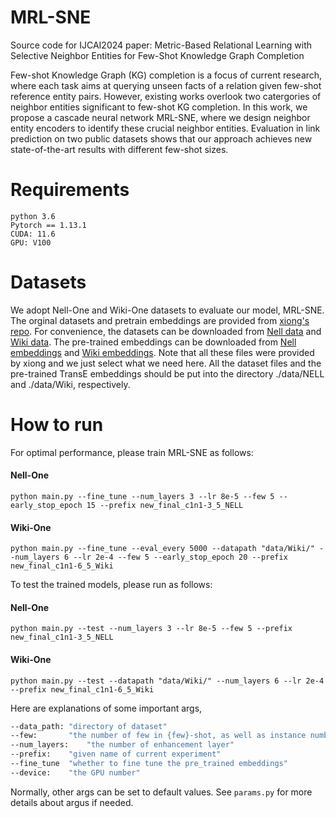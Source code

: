 # MRL-SNE
Source code for IJCAI2024 paper: Metric-Based Relational Learning with Selective Neighbor Entities for Few-Shot Knowledge Graph Completion

Few-shot Knowledge Graph (KG) completion is a focus of current research, where each task aims at querying unseen facts of a relation given few-shot reference entity pairs. However, existing works overlook two catergories of neighbor entities significant to few-shot KG completion. In this work, we propose a cascade neural network MRL-SNE, where we design neighbor entity encoders to identify these crucial neighbor entities. Evaluation in link prediction on two public datasets shows that our approach achieves new state-of-the-art results with different few-shot sizes.

# Requirements

```
python 3.6
Pytorch == 1.13.1
CUDA: 11.6
GPU: V100
```

# Datasets

We adopt Nell-One and Wiki-One datasets to evaluate our model, MRL-SNE.
The orginal datasets and pretrain embeddings are provided from [xiong's repo](https://github.com/xwhan/One-shot-Relational-Learning). 
For convenience, the datasets can be downloaded from [Nell data](https://sites.cs.ucsb.edu/~xwhan/datasets/nell.tar.gz)
and [Wiki data](https://sites.cs.ucsb.edu/~xwhan/datasets/wiki.tar.gz). 
The pre-trained embeddings can be downloaded from [Nell embeddings](https://drive.google.com/file/d/1XXvYpTSTyCnN-PBdUkWBXwXBI99Chbps/view?usp=sharing)
 and [Wiki embeddings](https://drive.google.com/file/d/1_3HBJde2KVMhBgJeGN1-wyvW88gRU1iL/view?usp=sharing).
Note that all these files were provided by xiong and we just select what we need here. 
All the dataset files and the pre-trained TransE embeddings should be put into the directory ./data/NELL and ./data/Wiki, respectively.

# How to run
For optimal performance, please train MRL-SNE as follows:

#### Nell-One

```
python main.py --fine_tune --num_layers 3 --lr 8e-5 --few 5 --early_stop_epoch 15 --prefix new_final_c1n1-3_5_NELL
```

#### Wiki-One

```
python main.py --fine_tune --eval_every 5000 --datapath "data/Wiki/" --num_layers 6 --lr 2e-4 --few 5 --early_stop_epoch 20 --prefix new_final_c1n1-6_5_Wiki
```

To test the trained models, please run as follows:

#### Nell-One

```
python main.py --test --num_layers 3 --lr 8e-5 --few 5 --prefix new_final_c1n1-3_5_NELL
```

#### Wiki-One

```
python main.py --test --datapath "data/Wiki/" --num_layers 6 --lr 2e-4 --prefix new_final_c1n1-6_5_Wiki
```

Here are explanations of some important args,

```bash
--data_path: "directory of dataset"
--few:       "the number of few in {few}-shot, as well as instance number in support set"
--num_layers:    "the number of enhancement layer"
--prefix:    "given name of current experiment"
--fine_tune  "whether to fine tune the pre_trained embeddings"
--device:    "the GPU number"
```

Normally, other args can be set to default values. See ``params.py`` for more details about argus if needed.

